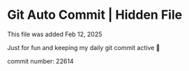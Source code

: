 # Git Auto Commit | Hidden File

This file was added Feb 12, 2025

Just for fun and keeping my daily git commit active 🤪

commit number: 22614
